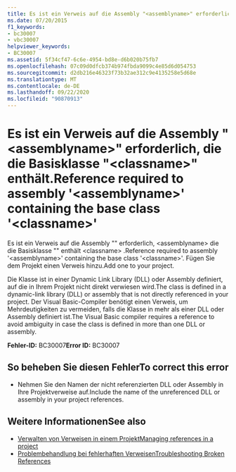 ```yaml
---
title: Es ist ein Verweis auf die Assembly "<assemblyname>" erforderlich, die die Basisklasse "<classname>" enthält.
ms.date: 07/20/2015
f1_keywords:
- bc30007
- vbc30007
helpviewer_keywords:
- BC30007
ms.assetid: 5f34cf47-6c6e-4954-bd8e-d6b020b75fb7
ms.openlocfilehash: 07c09d0dfcb374b974fbda9099c4e85d6d054753
ms.sourcegitcommit: d2db216e46323f73b32ae312c9e4135258e5d68e
ms.translationtype: MT
ms.contentlocale: de-DE
ms.lasthandoff: 09/22/2020
ms.locfileid: "90870913"
---
```

# <a name="reference-required-to-assembly-assemblyname-containing-the-base-class-classname"></a><span data-ttu-id="08c6a-102">Es ist ein Verweis auf die Assembly "\<assemblyname>" erforderlich, die die Basisklasse "\<classname>" enthält.</span><span class="sxs-lookup"><span data-stu-id="08c6a-102">Reference required to assembly '\<assemblyname>' containing the base class '\<classname>'</span></span>

<span data-ttu-id="08c6a-103">Es ist ein Verweis auf die Assembly "" erforderlich, \<assemblyname> die die Basisklasse "" enthält \<classname> .</span><span class="sxs-lookup"><span data-stu-id="08c6a-103">Reference required to assembly '\<assemblyname>' containing the base class '\<classname>'.</span></span> <span data-ttu-id="08c6a-104">Fügen Sie dem Projekt einen Verweis hinzu.</span><span class="sxs-lookup"><span data-stu-id="08c6a-104">Add one to your project.</span></span>  
  
 <span data-ttu-id="08c6a-105">Die Klasse ist in einer Dynamic Link Library (DLL) oder Assembly definiert, auf die in Ihrem Projekt nicht direkt verwiesen wird.</span><span class="sxs-lookup"><span data-stu-id="08c6a-105">The class is defined in a dynamic-link library (DLL) or assembly that is not directly referenced in your project.</span></span> <span data-ttu-id="08c6a-106">Der Visual Basic-Compiler benötigt einen Verweis, um Mehrdeutigkeiten zu vermeiden, falls die Klasse in mehr als einer DLL oder Assembly definiert ist.</span><span class="sxs-lookup"><span data-stu-id="08c6a-106">The Visual Basic compiler requires a reference to avoid ambiguity in case the class is defined in more than one DLL or assembly.</span></span>  
  
 <span data-ttu-id="08c6a-107">**Fehler-ID:** BC30007</span><span class="sxs-lookup"><span data-stu-id="08c6a-107">**Error ID:** BC30007</span></span>  
  
## <a name="to-correct-this-error"></a><span data-ttu-id="08c6a-108">So beheben Sie diesen Fehler</span><span class="sxs-lookup"><span data-stu-id="08c6a-108">To correct this error</span></span>  
  
- <span data-ttu-id="08c6a-109">Nehmen Sie den Namen der nicht referenzierten DLL oder Assembly in Ihre Projektverweise auf.</span><span class="sxs-lookup"><span data-stu-id="08c6a-109">Include the name of the unreferenced DLL or assembly in your project references.</span></span>  
  
## <a name="see-also"></a><span data-ttu-id="08c6a-110">Weitere Informationen</span><span class="sxs-lookup"><span data-stu-id="08c6a-110">See also</span></span>

- [<span data-ttu-id="08c6a-111">Verwalten von Verweisen in einem Projekt</span><span class="sxs-lookup"><span data-stu-id="08c6a-111">Managing references in a project</span></span>](/visualstudio/ide/managing-references-in-a-project)
- [<span data-ttu-id="08c6a-112">Problembehandlung bei fehlerhaften Verweisen</span><span class="sxs-lookup"><span data-stu-id="08c6a-112">Troubleshooting Broken References</span></span>](/visualstudio/ide/troubleshooting-broken-references)
